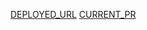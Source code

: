 [DEPLOYED_URL](https://holdermatthew5.github.io/snakes-cafe/)
[CURRENT_PR](https://github.com/holdermatthew5/snakes-cafe/pull/1#issue-533113410)